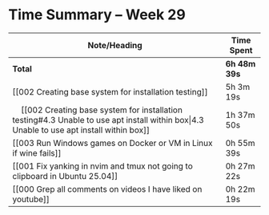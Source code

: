 # Time Summary – Week 29

| Note/Heading | Time Spent |
|--------------|------------|
| **Total** | **6h 48m 39s** |
| [[002 Creating base system for installation testing]] | 5h 3m 19s |
| &nbsp;&nbsp;&nbsp;&nbsp;[[002 Creating base system for installation testing#4.3 Unable to use apt install within box\|4.3 Unable to use apt install within box]] | 1h 37m 50s |
| [[003 Run Windows games on Docker or VM in Linux if wine fails]] | 0h 55m 39s |
| [[001 Fix yanking in nvim and tmux not going to clipboard in Ubuntu 25.04]] | 0h 27m 22s |
| [[000 Grep all comments on videos I have liked on youtube]] | 0h 22m 19s |

